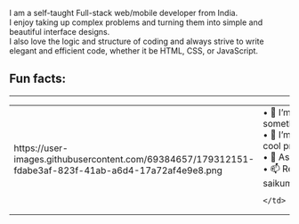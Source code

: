 I am a self-taught Full-stack web/mobile developer from India.
<br>
I enjoy taking up complex problems and turning them into simple and beautiful interface designs.
<br>
I also love the logic and structure of coding and always strive to write elegant and efficient code, whether it be HTML, CSS, or JavaScript.

<h2> Fun facts:</h2><hr>
<table>
  <tr><td>
    https://user-images.githubusercontent.com/69384657/179312151-fdabe3af-823f-41ab-a6d4-17a72af4e9e8.png
  </td>
    <td>
 • 🔭 I’m currently working on something cool!<br>
• 👯 I’m looking to collaborate on cool project<br>
• 💬 Ask me about Full Stack<br>
• 📫 Reach me out saikumarpujari2005@gmail.com<br>

    </td>
</th>
</table>

